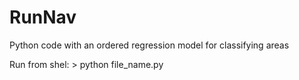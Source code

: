 RunNav
======
Python code with an ordered regression model for classifying areas

Run from shel: > python file_name.py

